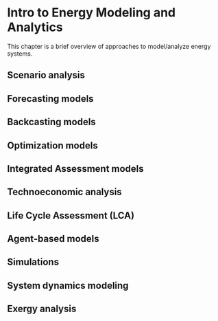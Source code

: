 # Intro to Energy Modeling and Analytics

This chapter is a brief overview of approaches to model/analyze energy systems. 

## Scenario analysis
## Forecasting models
## Backcasting models
## Optimization models
## Integrated Assessment models
## Technoeconomic analysis
## Life Cycle Assessment (LCA)
## Agent-based models
## Simulations
## System dynamics modeling
## Exergy analysis

